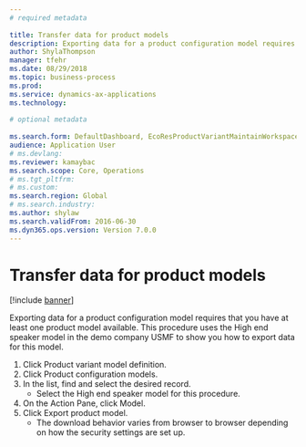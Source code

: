 ```yaml
--- 
# required metadata 
 
title: Transfer data for product models
description: Exporting data for a product configuration model requires that you have at least one product model available. 
author: ShylaThompson
manager: tfehr 
ms.date: 08/29/2018
ms.topic: business-process 
ms.prod:  
ms.service: dynamics-ax-applications 
ms.technology:  
 
# optional metadata 
 
ms.search.form: DefaultDashboard, EcoResProductVariantMaintainWorkspace, PCProductConfigurationModelListPage, PCImport
audience: Application User 
# ms.devlang:  
ms.reviewer: kamaybac
ms.search.scope: Core, Operations 
# ms.tgt_pltfrm:  
# ms.custom:  
ms.search.region: Global
# ms.search.industry: 
ms.author: shylaw
ms.search.validFrom: 2016-06-30 
ms.dyn365.ops.version: Version 7.0.0 
---
```

# Transfer data for product models

[!include [banner](../../includes/banner.md)]

Exporting data for a product configuration model requires that you have at least one product model available. This procedure uses the High end speaker model in the demo company USMF to show you how to export data for this model.

1. Click Product variant model definition.
2. Click Product configuration models.
3. In the list, find and select the desired record.
    * Select the High end speaker model for this procedure.  
4. On the Action Pane, click Model.
5. Click Export product model.
    * The download behavior varies from browser to browser depending on how the security settings are set up.  

